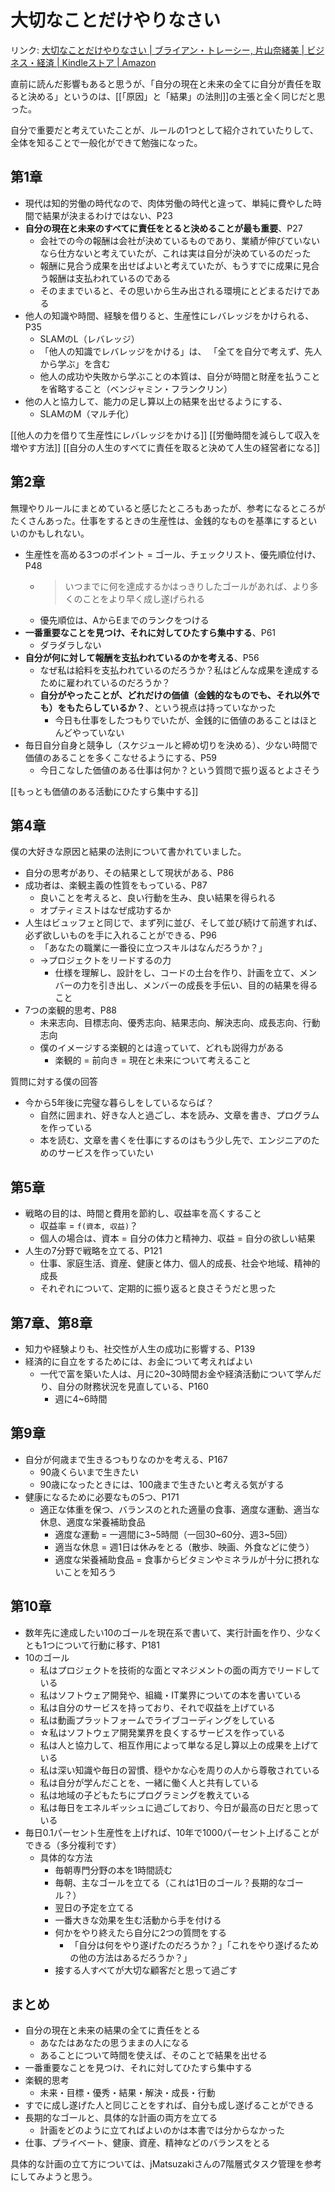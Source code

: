 # 大切なことだけやりなさい

リンク: [大切なことだけやりなさい | ブライアン・トレーシー, 片山奈緒美 | ビジネス・経済 | Kindleストア | Amazon](https://www.amazon.co.jp/dp/B01IHFLN7S/ref=dp-kindle-redirect?_encoding=UTF8&btkr=1)

直前に読んだ影響もあると思うが、「自分の現在と未来の全てに自分が責任を取ると決める」というのは、[[「原因」と「結果」の法則]]の主張と全く同じだと思った。

自分で重要だと考えていたことが、ルールの1つとして紹介されていたりして、全体を知ることで一般化ができて勉強になった。

## 第1章

- 現代は知的労働の時代なので、肉体労働の時代と違って、単純に費やした時間で結果が決まるわけではない、P23
- **自分の現在と未来のすべてに責任をとると決めることが最も重要**、P27
	- 会社での今の報酬は会社が決めているものであり、業績が伸びていないなら仕方ないと考えていたが、これは実は自分が決めているのだった
	- 報酬に見合う成果を出せばよいと考えていたが、もうすでに成果に見合う報酬は支払われているのである
	- そのままでいると、その思いから生み出される環境にとどまるだけである
- 他人の知識や時間、経験を借りると、生産性にレバレッジをかけられる、P35
	- SLAMのL（レバレッジ）
	- 「他人の知識でレバレッジをかける」は、 「全てを自分で考えず、先人から学ぶ」を含む
	- 他人の成功や失敗から学ぶことの本質は、自分が時間と財産を払うことを省略すること（ベンジャミン・フランクリン）
- 他の人と協力して、能力の足し算以上の結果を出せるようにする、
	- SLAMのM（マルチ化）

[[他人の力を借りて生産性にレバレッジをかける]]
[[労働時間を減らして収入を増やす方法]]
[[自分の人生のすべてに責任を取ると決めて人生の経営者になる]]

## 第2章

無理やりルールにまとめていると感じたところもあったが、参考になるところがたくさんあった。仕事をするときの生産性は、金銭的なものを基準にするといいのかもしれない。

- 生産性を高める3つのポイント = ゴール、チェックリスト、優先順位付け、P48
	- > いつまでに何を達成するかはっきりしたゴールがあれば、より多くのことをより早く成し遂げられる
	- 優先順位は、AからEまでのランクをつける
- **一番重要なことを見つけ、それに対してひたすら集中する**、P61
	- ダラダラしない
- **自分が何に対して報酬を支払われているのかを考える**、P56
	-  なぜ私は給料を支払われているのだろうか？私はどんな成果を達成するために雇われているのだろうか？
	- **自分がやったことが、どれだけの価値（金銭的なものでも、それ以外でも）をもたらしているか？**、という視点は持っていなかった
		- 今日も仕事をしたつもりでいたが、金銭的に価値のあることはほとんどやっていない
- 毎日自分自身と競争し（スケジュールと締め切りを決める）、少ない時間で価値のあることを多くこなせるようにする、P59
	- 今日こなした価値のある仕事は何か？という質問で振り返るとよさそう

[[もっとも価値のある活動にひたすら集中する]]

## 第4章

僕の大好きな原因と結果の法則について書かれていました。

- 自分の思考があり、その結果として現状がある、P86
- 成功者は、楽観主義の性質をもっている、P87
	- 良いことを考えると、良い行動を生み、良い結果を得られる
	- オプティミストはなぜ成功するか
- 人生はビュッフェと同じで、まず列に並び、そして並び続けて前進すれば、必ず欲しいものを手に入れることができる、P96
	- 「あなたの職業に一番役に立つスキルはなんだろうか？」
	- →プロジェクトをリードするの力
		- 仕様を理解し、設計をし、コードの土台を作り、計画を立て、メンバーの力を引き出し、メンバーの成長を手伝い、目的の結果を得ること
- 7つの楽観的思考、P88
	- 未来志向、目標志向、優秀志向、結果志向、解決志向、成長志向、行動志向
	- 僕のイメージする楽観的とは違っていて、どれも説得力がある
		- 楽観的 = 前向き = 現在と未来について考えること

質問に対する僕の回答

- 今から5年後に完璧な暮らしをしているならば？
	- 自然に囲まれ、好きな人と過ごし、本を読み、文章を書き、プログラムを作っている
	- 本を読む、文章を書くを仕事にするのはもう少し先で、エンジニアのためのサービスを作っていたい

## 第5章

- 戦略の目的は、時間と費用を節約し、収益率を高くすること
	- 収益率 = `f(資本, 収益)`？
	- 個人の場合は、資本 = 自分の体力と精神力、収益 = 自分の欲しい結果
- 人生の7分野で戦略を立てる、P121
	- 仕事、家庭生活、資産、健康と体力、個人的成長、社会や地域、精神的成長
	- それぞれについて、定期的に振り返ると良さそうだと思った

## 第7章、第8章

- 知力や経験よりも、社交性が人生の成功に影響する、P139
- 経済的に自立をするためには、お金について考えればよい
	- 一代で富を築いた人は、月に20~30時間お金や経済活動について学んだり、自分の財務状況を見直している、P160
		- 週に4~6時間

## 第9章

- 自分が何歳まで生きるつもりなのかを考える、P167
	- 90歳くらいまで生きたい
	- 90歳になったときには、100歳まで生きたいと考える気がする
- 健康になるために必要なもの5つ、P171
	- 適正な体重を保つ、バランスのとれた適量の食事、適度な運動、適当な休息、適度な栄養補助食品
		- 適度な運動 = 一週間に3~5時間（一回30~60分、週3~5回）
		- 適当な休息 = 週1日は休みをとる（散歩、映画、外食などに使う）
		- 適度な栄養補助食品 = 食事からビタミンやミネラルが十分に摂れないことを知ろう


## 第10章

- 数年先に達成したい10のゴールを現在系で書いて、実行計画を作り、少なくとも1つについて行動に移す、P181
- 10のゴール
	- 私はプロジェクトを技術的な面とマネジメントの面の両方でリードしている
	- 私はソフトウェア開発や、組織・IT業界についての本を書いている
	- 私は自分のサービスを持っており、それで収益を上げている
	- 私は動画プラットフォームでライブコーディングをしている
	- ☆私はソフトウェア開発業界を良くするサービスを作っている
	- 私は人と協力して、相互作用によって単なる足し算以上の成果を上げている
	- 私は深い知識や毎日の習慣、穏やかな心を周りの人から尊敬されている
	- 私は自分が学んだことを、一緒に働く人と共有している
	- 私は地域の子どもたちにプログラミングを教えている
	- 私は毎日をエネルギッシュに過ごしており、今日が最高の日だと思っている
- 毎日0.1パーセント生産性を上げれば、10年で1000パーセント上げることができる（多分複利です）
	- 具体的な方法
		- 毎朝専門分野の本を1時間読む
		- 毎朝、主なゴールを立てる（これは1日のゴール？長期的なゴール？）
		- 翌日の予定を立てる
		- 一番大きな効果を生む活動から手を付ける
		- 何かをやり終えたら自分に2つの質問をする
			- 「自分は何をやり遂げたのだろうか？」「これをやり遂げるための他の方法はあるだろうか？」
		- 接する人すべてが大切な顧客だと思って過ごす

## まとめ

- 自分の現在と未来の結果の全てに責任をとる
	- あなたはあなたの思うままの人になる
	- あることについて時間を使えば、そのことで結果を出せる
- 一番重要なことを見つけ、それに対してひたすら集中する
- 楽観的思考
	-  未来・目標・優秀・結果・解決・成長・行動
- すでに成し遂げた人と同じことをすれば、自分も成し遂げることができる
- 長期的なゴールと、具体的な計画の両方を立てる
	- 計画をどのように立てればよいのかは本書では分からなかった
- 仕事、プライベート、健康、資産、精神などのバランスをとる

具体的な計画の立て方については、jMatsuzakiさんの7階層式タスク管理を参考にしてみようと思う。